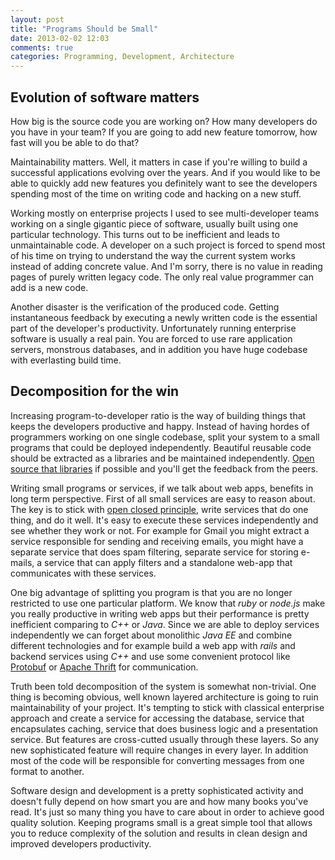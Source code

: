 ```yaml
---
layout: post
title: "Programs Should be Small"
date: 2013-02-02 12:03
comments: true
categories: Programming, Development, Architecture
---
```


## Evolution of software matters

How big is the source code you are working on? How many developers do you have in your team? If you are going to add new feature tomorrow, how fast will you be able to do that?

Maintainability matters. Well, it matters in case if you're willing to build a successful applications evolving over the years. And if you would like to be able to quickly add new features you definitely want to see the developers spending most of the time on writing code and hacking on a new stuff.

Working mostly on enterprise projects I used to see multi-developer teams working on a single gigantic piece of software, usually built using one particular technology. This turns out to be inefficient and leads to unmaintainable code. A developer on a such project is forced to spend most of his time on trying to understand the way the current system works instead of adding concrete value. And I'm sorry, there is no value in reading pages of purely written legacy code. The only real value programmer can add is a new code.

Another disaster is the verification of the produced code. Getting instantaneous feedback by executing a newly written code is the essential part of the developer's productivity. Unfortunately running enterprise software is usually a real pain. You are forced to use rare application servers, monstrous databases, and in addition you have huge codebase with everlasting build time.

## Decomposition for the win

Increasing program-to-developer ratio is the way of building things that keeps the developers productive and happy. Instead of having hordes of programmers working on one single codebase, split your system to a small programs that could be deployed independently. Beautiful reusable code should be extracted as a libraries and be maintained independently. [Open source that libraries](http://tom.preston-werner.com/2011/11/22/open-source-everything.html) if possible and you'll get the feedback from the peers.

Writing small programs or services, if we talk about web apps, benefits in long term perspective. First of all small services are easy to reason about. The key is to stick with [open closed principle](http://en.wikipedia.org/wiki/Open/closed_principle), write services that do one thing, and do it well. It's easy to execute these services independently and see whether they work or not. For example for Gmail you might extract a service responsible for sending and receiving emails, you might have a separate service that does spam filtering, separate service for storing e-mails, a service that can apply filters and a standalone web-app that communicates with these services.

One big advantage of splitting you program is that you are no longer restricted to use one particular platform. We know that _ruby_ or _node.js_ make you really productive in writing web apps but their performance is pretty inefficient comparing to _C++_ or _Java_. Since we are able to deploy services independently we can forget about monolithic _Java EE_ and combine different technologies and for example build a web app with _rails_ and backend services using _C++_ and use some convenient protocol like [Protobuf](http://code.google.com/p/protobuf/) or [Apache Thrift](http://thrift.apache.org/) for communication.

Truth been told decomposition of the system is somewhat non-trivial. One thing is becoming obvious, well known layered architecture is going to ruin maintainability of your project. It's tempting to stick with classical enterprise approach and create a service for accessing the database, service that encapsulates caching, service that does business logic and a presentation service. But features are cross-cutted usually through these layers. So any new sophisticated feature will require changes in every layer. In addition most of the code will be responsible for converting messages from one format to another.

Software design and development is a pretty sophisticated activity and doesn't fully depend on how smart you are and how many books you've read. It's just so many thing you have to care about in order to achieve good quality solution. Keeping programs small is a great simple tool that allows you to reduce complexity of the solution and results in clean design and improved developers productivity.
